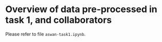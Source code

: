 # Overview of data pre-processed in task 1, and collaborators

Please refer to file `aswan-task1.ipynb`.
